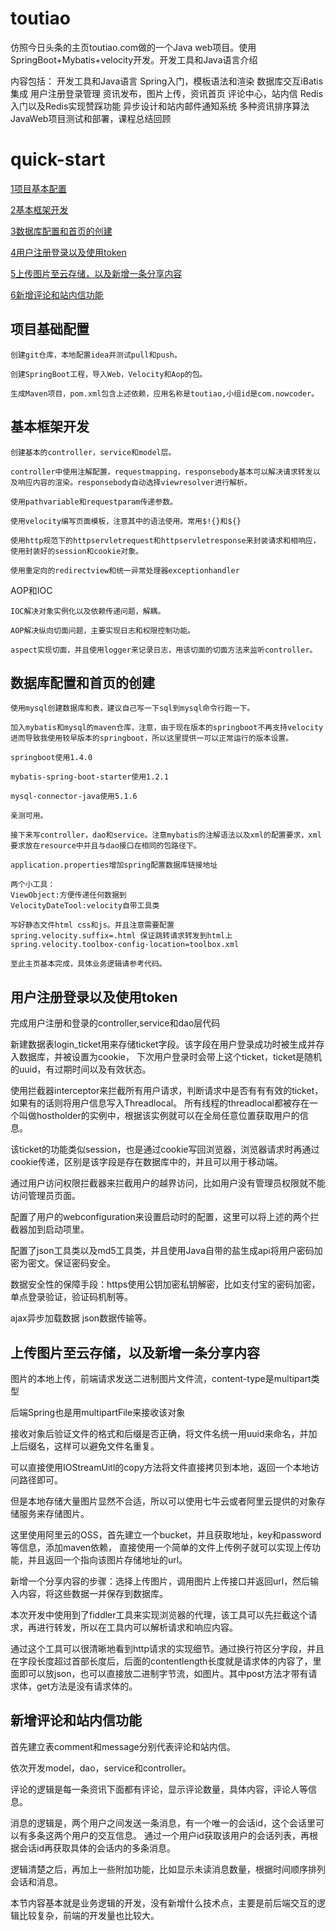 # toutiao
仿照今日头条的主页toutiao.com做的一个Java web项目。使用SpringBoot+Mybatis+velocity开发。开发工具和Java语言介绍

内容包括：
开发工具和Java语言
Spring入门，模板语法和渲染
数据库交互iBatis集成
用户注册登录管理
资讯发布，图片上传，资讯首页
评论中心，站内信
Redis入门以及Redis实现赞踩功能
异步设计和站内邮件通知系统
多种资讯排序算法
JavaWeb项目测试和部署，课程总结回顾

# quick-start

[1项目基本配置](#项目基本配置)

[2基本框架开发](#基本框架开发)

[3数据库配置和首页的创建](#数据库配置和首页的创建)

[4用户注册登录以及使用token](#用户注册登录以及使用token)

[5上传图片至云存储，以及新增一条分享内容](#上传图片至云存储，以及新增一条分享内容)

[6新增评论和站内信功能](#新增评论和站内信功能)

## 项目基础配置

    创建git仓库，本地配置idea并测试pull和push。
    
    创建SpringBoot工程，导入Web，Velocity和Aop的包。
    
    生成Maven项目，pom.xml包含上述依赖，应用名称是toutiao,小组id是com.nowcoder。
    
## 基本框架开发
    
    创建基本的controller，service和model层。
    
    controller中使用注解配置，requestmapping，responsebody基本可以解决请求转发以及响应内容的渲染。responsebody自动选择viewresolver进行解析。
    
    使用pathvariable和requestparam传递参数。
    
    使用velocity编写页面模板，注意其中的语法使用。常用$!{}和${}
    
    使用http规范下的httpservletrequest和httpservletresponse来封装请求和相响应，使用封装好的session和cookie对象。
    
    使用重定向的redirectview和统一异常处理器exceptionhandler
    
AOP和IOC

    IOC解决对象实例化以及依赖传递问题，解耦。
    
    AOP解决纵向切面问题，主要实现日志和权限控制功能。
    
    aspect实现切面，并且使用logger来记录日志，用该切面的切面方法来监听controller。

## 数据库配置和首页的创建

    使用mysql创建数据库和表，建议自己写一下sql到mysql命令行跑一下。
    
    加入mybatis和mysql的maven仓库，注意，由于现在版本的springboot不再支持velocity进而导致我使用较早版本的springboot，所以这里提供一可以正常运行的版本设置。

    springboot使用1.4.0

    mybatis-spring-boot-starter使用1.2.1

    mysql-connector-java使用5.1.6

    亲测可用。
    
    接下来写controller，dao和service。注意mybatis的注解语法以及xml的配置要求，xml要求放在resource中并且与dao接口在相同的包路径下。
    
    application.properties增加spring配置数据库链接地址
    
    两个小工具：
    ViewObject:方便传递任何数据到
    VelocityDateTool:velocity自带工具类
    
    写好静态文件html css和js。并且注意需要配置
    spring.velocity.suffix=.html 保证跳转请求转发到html上
    spring.velocity.toolbox-config-location=toolbox.xml
    
    至此主页基本完成，具体业务逻辑请参考代码。
   
## 用户注册登录以及使用token

完成用户注册和登录的controller,service和dao层代码

新建数据表login_ticket用来存储ticket字段。该字段在用户登录成功时被生成并存入数据库，并被设置为cookie，
下次用户登录时会带上这个ticket，ticket是随机的uuid，有过期时间以及有效状态。

使用拦截器interceptor来拦截所有用户请求，判断请求中是否有有有效的ticket，如果有的话则将用户信息写入Threadlocal。
所有线程的threadlocal都被存在一个叫做hostholder的实例中，根据该实例就可以在全局任意位置获取用户的信息。

该ticket的功能类似session，也是通过cookie写回浏览器，浏览器请求时再通过cookie传递，区别是该字段是存在数据库中的，并且可以用于移动端。

通过用户访问权限拦截器来拦截用户的越界访问，比如用户没有管理员权限就不能访问管理员页面。

配置了用户的webconfiguration来设置启动时的配置，这里可以将上述的两个拦截器加到启动项里。

配置了json工具类以及md5工具类，并且使用Java自带的盐生成api将用户密码加密为密文。保证密码安全。

数据安全性的保障手段：https使用公钥加密私钥解密，比如支付宝的密码加密，单点登录验证，验证码机制等。

ajax异步加载数据 json数据传输等。


## 上传图片至云存储，以及新增一条分享内容

图片的本地上传，前端请求发送二进制图片文件流，content-type是multipart类型

后端Spring也是用multipartFile来接收该对象

接收对象后验证文件的格式和后缀是否正确，将文件名统一用uuid来命名，并加上后缀名，这样可以避免文件名重复。

可以直接使用IOStreamUitl的copy方法将文件直接拷贝到本地，返回一个本地访问路径即可。

但是本地存储大量图片显然不合适，所以可以使用七牛云或者阿里云提供的对象存储服务来存储图片。

这里使用阿里云的OSS，首先建立一个bucket，并且获取地址，key和password等信息，添加maven依赖，
直接使用一个简单的文件上传例子就可以实现上传功能，并且返回一个指向该图片存储地址的url。

新增一个分享内容的步骤：选择上传图片，调用图片上传接口并返回url，然后输入内容，将这些数据一并保存到数据库。
    
本次开发中使用到了fiddler工具来实现浏览器的代理，该工具可以先拦截这个请求，再进行转发，所以在工具内可以解析请求和响应内容。

通过这个工具可以很清晰地看到http请求的实现细节。通过换行符区分字段，并且在字段长度超过首部长度后，后面的contentlength长度就是请求体的内容了，里面即可以放json，也可以直接放二进制字节流，如图片。其中post方法才带有请求体，get方法是没有请求体的。

## 新增评论和站内信功能

首先建立表comment和message分别代表评论和站内信。

依次开发model，dao，service和controller。

评论的逻辑是每一条资讯下面都有评论，显示评论数量，具体内容，评论人等信息。

消息的逻辑是，两个用户之间发送一条消息，有一个唯一的会话id，这个会话里可以有多条这两个用户的交互信息。
通过一个用户id获取该用户的会话列表，再根据会话id再获取具体的会话内的多条消息。

逻辑清楚之后，再加上一些附加功能，比如显示未读消息数量，根据时间顺序排列会话和消息。

本节内容基本就是业务逻辑的开发，没有新增什么技术点，主要是前后端交互的逻辑比较复杂，前端的开发量也比较大。

<html>
<!--在这里插入内容-->
</html>


<html>
<!--在这里插入内容-->
</html>


